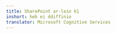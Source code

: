```yaml
---
title: SharePoint ar-lein k1
inshort: heb ei ddiffinio
translator: Microsoft Cognitive Services
---
```




